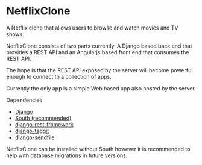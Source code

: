 NetflixClone
============

A Netflix clone that allows users to browse and watch movies and TV shows.

NetflixClone consists of two parts currently. A Django based back end that
provides a REST API and an Angularjs based front end that consumes the REST API.

The hope is that the REST API exposed by the server will become powerful enough
to connect to a collection of apps.

Currently the only app is a simple Web based app also hosted by the server.

Dependencies
*   [Django](http://djangoproject.com)
*   [South (recommended)](http://south.aeracode.org/)
*   [django-rest-framework](http://django-rest-framework.org/)
*   [django-taggit](https://github.com/alex/django-taggit)
*   [django-sendfile](https://github.com/johnsensible/django-sendfile)

NetflixClone can be installed without South however it is recommended to help
with database migrations in future versions.
